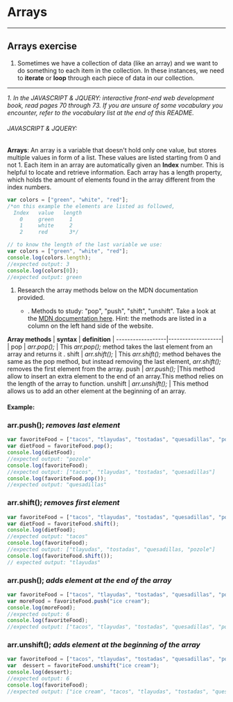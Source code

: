 # Arrays
---------------------------------
## Arrays exercise

1. Sometimes we have a collection of data (like an array) and we want to do something to each item in the collection. In these instances, we need to **iterate** or **loop** through each piece of data in our collection.
-----------------------

*1. In the JAVASCRIPT & JQUERY: interactive front-end web development book, read pages 70 through 73. If you are unsure of some vocabulary you encounter, refer to the vocabulary list at the end of this README.*

###### JAVASCRIPT & JQUERY:

**Arrays**: An array is a variable that doesn't hold only one value, but stores multiple values in form of a list. These values are listed starting from 0 and not 1. Each item in an array are automatically given an **Index** number. This is helpful to locate and retrieve information. Each array has a length property, which holds the amount of elements found in the array different from the index numbers.

```JavaScript
var colors = ["green", "white", "red"];
/*on this example the elements are listed as followed,
  Index   value   length
    0     green     1
    1     white     2
    2     red       3*/

// to know the length of the last variable we use:
var colors = ["green", "white", "red"];
console.log(colors.length);
//expected output: 3
console.log(colors[0]);
//expected output: green

```

1. Research the array methods below on the MDN documentation provided.

      * . Methods to study: "pop", "push", "shift", "unshift". Take a look at the [MDN documentation here](https://developer.mozilla.org/en-US/docs/Web/JavaScript/Reference/Global_Objects/Array). Hint: the methods are listed in a column on the left hand side of the website.

**Array methods**  | **syntax** |  **definition**   |
------------------|-------------------|   |
pop | *arr.pop();* | This *arr.pop();* method takes the last element from an array and returns it .
shift | *arr.shift();* | This *arr.shift();* method behaves the same as the pop method, but instead removing the last element,  *arr.shift();*  removes  the first element from the array.
push | *arr.push();* |This method allow to insert an extra element to the end of an array.This method relies on the length of the array to function.
unshift | *arr.unshift();* | This method allows us to add an other element at the beginning of an array.

#### Example:

### arr.push(); _removes last element_
```JavaScript
var favoriteFood = ["tacos", "tlayudas", "tostadas", "quesadillas", "pozole"];
var dietFood = favoriteFood.pop();
console.log(dietFood);
//expected output: "pozole"
console.log(favoriteFood);
//expected output: ["tacos", "tlayudas", "tostadas", "quesadillas"]
console.log(favoriteFood.pop());
//expected output: "quesadillas"
```
### arr.shift(); _removes first element_
```JavaScript
var favoriteFood = ["tacos", "tlayudas", "tostadas", "quesadillas", "pozole"];
var dietFood = favoriteFood.shift();
console.log(dietFood);
//expected output: "tacos"
console.log(favoriteFood);
//expected output: ["tlayudas", "tostadas", "quesadillas, "pozole"]
console.log(favoriteFood.shift());
// expected output: "tlayudas"

```
### arr.push(); _adds element at the end of the array_
```JavaScript
var favoriteFood = ["tacos", "tlayudas", "tostadas", "quesadillas", "pozole"];
var moreFood = favoriteFood.push("ice cream");
console.log(moreFood);
//expected output: 6
console.log(favoriteFood);
//expected output: ["tacos", "tlayudas", "tostadas", "quesadillas", "pozole", "ice cream"]
```
### arr.unshift(); _adds element at the beginning of the array_
```JavaScript
var favoriteFood = ["tacos", "tlayudas", "tostadas", "quesadillas", "pozole"];
var  dessert = favoriteFood.unshift("ice cream");
console.log(dessert);
//expected output: 6
console.log(favoriteFood);
//expected output: ["ice cream", "tacos", "tlayudas", "tostadas", "quesadillas", "pozole"]
```
